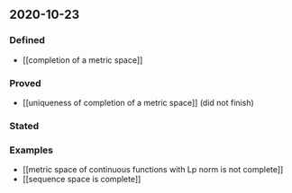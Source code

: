 ## 2020-10-23
### Defined
- [[completion of a metric space]]
### Proved
- [[uniqueness of completion of a metric space]] (did not finish)
### Stated
### Examples
- [[metric space of continuous functions with Lp norm is not complete]]
- [[sequence space is complete]]
